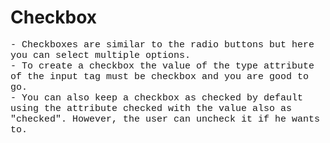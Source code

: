 # Checkbox

<p style= "font-size: 15px; font-family: 'Courier New'">- Checkboxes are similar to the radio buttons but here you can select multiple options.<br>- To create a checkbox the value of the type attribute of the input tag must be checkbox and you are good to go.<br>- You can also keep a checkbox as checked by default using the attribute checked with the value also as "checked". However, the user can uncheck it if he wants to.</p>